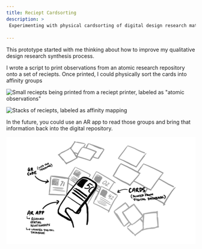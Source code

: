 ```yaml
---
title: Reciept Cardsorting
description: >
 Experimenting with physical cardsorting of digital design research material 

---
```


This prototype started with me thinking about how to improve my qualitative design research synthesis process. 

I wrote a script to print observations from an atomic research repository onto a set of reciepts. Once printed, I could physically sort the cards into affinity groups

![Small reciepts being printed from a reciept printer, labeled as "atomic observations"](./reciept-cardsorting-01.png '#grid-column=left / right')

![Stacks of reciepts, labeled as affinity mapping](./reciept-cardsorting-02.png '#grid-column=left / right')

In the future, you could  use an AR app to read those groups and bring that information back into the digital repository. 

![Sketch of a person scanning sticky notes with a QR codes on them using an AR application](./reciept-cardsorting-03.png '#grid-column=wide-left / wide-right')